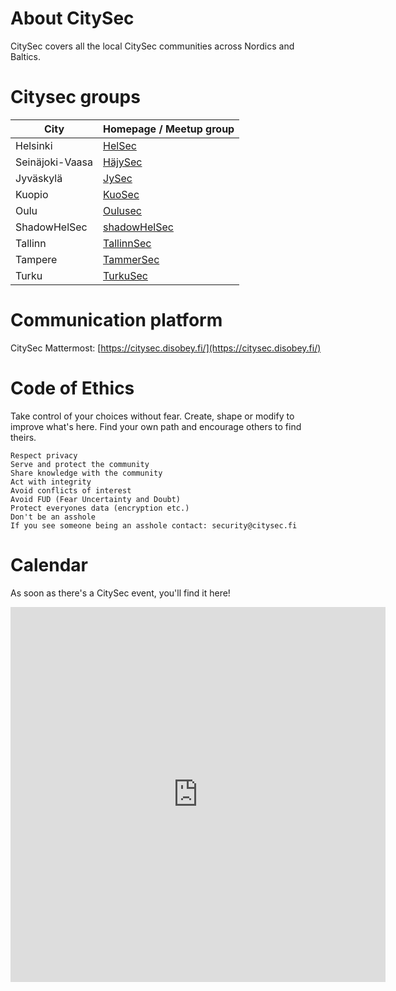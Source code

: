 # About CitySec

CitySec covers all the local CitySec communities across Nordics and Baltics. 


# Citysec groups

| City            | Homepage / Meetup group                          |
| --------------- | ------------------------------------------------ |
| Helsinki        | [HelSec](https://helsec.fi)                      |
| Seinäjoki-Vaasa | [HäjySec](https://www.hajysec.fi)                |
| Jyväskylä       | [JySec](https://jysec.fi/)                       |
| Kuopio          | [KuoSec](https://kuosec.fi/)                     |
| Oulu            | [Oulusec](https://oulusec.fi/)                   |
| ShadowHelSec    | [shadowHelSec](https://twitter.com/shadowHelSec) |
| Tallinn         | [TallinnSec](https://www.tallinnsec.ee)          |
| Tampere         | [TammerSec](https://tammersec.fi/)               |
| Turku           | [TurkuSec](https://turkusec.fi/)                 |

# Communication platform

CitySec Mattermost: [https://citysec.disobey.fi/](https://citysec.disobey.fi/)

# Code of Ethics

Take control of your choices without fear. Create, shape or modify to improve what's here. Find your own path and encourage others to find theirs.

    Respect privacy
    Serve and protect the community
    Share knowledge with the community
    Act with integrity
    Avoid conflicts of interest
    Avoid FUD (Fear Uncertainty and Doubt)
    Protect everyones data (encryption etc.)
    Don't be an asshole
    If you see someone being an asshole contact: security@citysec.fi
    
# Calendar

As soon as there's a CitySec event, you'll find it here!

<iframe src="https://calendar.google.com/calendar/b/4/embed?height=600&amp;wkst=2&amp;bgcolor=%23ffffff&amp;ctz=Europe%2FHelsinki&amp;src=ZGszNnNwbGNhaWFycTIyODkzbWVpOG0xNWNAZ3JvdXAuY2FsZW5kYXIuZ29vZ2xlLmNvbQ&amp;src=OW1za3JpZGQ5cnF1bHJqZzZhdmYyZGdmOTBkbWYwMXFAaW1wb3J0LmNhbGVuZGFyLmdvb2dsZS5jb20&amp;src=dHUzaW9xajE2YjFnMzc0YXA2dDh2Z3Y1a3A4MTN2bGVAaW1wb3J0LmNhbGVuZGFyLmdvb2dsZS5jb20&amp;src=YWZzMHJiMmM5M2l1YzYxYTZtdnQxMDlhNHBjYXBndXFAaW1wb3J0LmNhbGVuZGFyLmdvb2dsZS5jb20&amp;src=bjFjdjBibG9jMnFiZ2VhYWxqNHBpbGVwdmk5ZmMzN3ZAaW1wb3J0LmNhbGVuZGFyLmdvb2dsZS5jb20&amp;src=cDAzcWxuMGFqZTBla2RsbWQwNTg3NWQzbXU2ZjVwdWhAaW1wb3J0LmNhbGVuZGFyLmdvb2dsZS5jb20&amp;src=c2hhZG93aGVsc2VjQGdtYWlsLmNvbQ&amp;color=%23515151&amp;color=%238A2D38&amp;color=%23DD5511&amp;color=%239D7000&amp;color=%239D7000&amp;color=%23DD4477&amp;color=%238A2D38"style="border-width:0" width="600" height="600" frameborder="0"scrolling="no"></iframe> 

